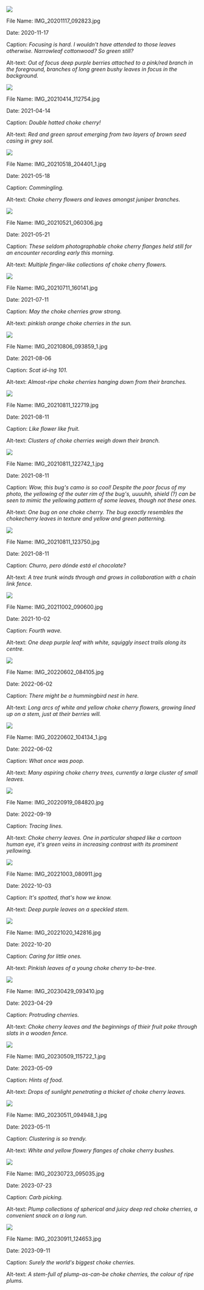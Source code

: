 ![](https://raw.githubusercontent.com/deniledam/thesis-images-2020/main/IMG_20201117_092823.jpg)

File Name: IMG_20201117_092823.jpg

Date: 2020-11-17

Caption: *Focusing is hard. I wouldn't have attended to those leaves otherwise. Narrowleaf cottonwood? So green still?*

Alt-text: *Out of focus deep purple berries attached to a pink/red branch in the foreground, branches of long green bushy leaves in focus in the background.*

![](https://raw.githubusercontent.com/deniledam/thesis-images-2021/main/IMG_20210414_112754.jpg)

File Name: IMG_20210414_112754.jpg

Date: 2021-04-14

Caption: *Double hatted choke cherry!*

Alt-text: *Red and green sprout emerging from two layers of brown seed casing in grey soil.*

![](https://raw.githubusercontent.com/deniledam/thesis-images-2021/main/IMG_20210518_204401_1.jpg)

File Name: IMG_20210518_204401_1.jpg

Date: 2021-05-18

Caption: *Commingling.*

Alt-text: *Choke cherry flowers and leaves amongst juniper branches.*

![](https://raw.githubusercontent.com/deniledam/thesis-images-2021/main/IMG_20210521_060306.jpg)

File Name: IMG_20210521_060306.jpg

Date: 2021-05-21

Caption: *These seldom photographable choke cherry flanges held still for an encounter recording early this morning.*

Alt-text: *Multiple finger-like collections of choke cherry flowers.*

![](https://raw.githubusercontent.com/deniledam/thesis-images-2021/main/IMG_20210711_160141.jpg)

File Name: IMG_20210711_160141.jpg

Date: 2021-07-11

Caption: *May the choke cherries grow strong.*

Alt-text: *pinkish orange choke cherries in the sun.*

![](https://raw.githubusercontent.com/deniledam/thesis-images-2021/main/IMG_20210806_093859_1.jpg)

File Name: IMG_20210806_093859_1.jpg

Date: 2021-08-06

Caption: *Scat id-ing 101.*

Alt-text: *Almost-ripe choke cherries hanging down from their branches.*

![](https://raw.githubusercontent.com/deniledam/thesis-images-2021/main/IMG_20210811_122719.jpg)

File Name: IMG_20210811_122719.jpg

Date: 2021-08-11

Caption: *Like flower like fruit.*

Alt-text: *Clusters of choke cherries weigh down their branch.*

![](https://raw.githubusercontent.com/deniledam/thesis-images-2021/main/IMG_20210811_122742_1.jpg)

File Name: IMG_20210811_122742_1.jpg

Date: 2021-08-11

Caption: *Wow, this bug's camo is so cool! Despite the poor focus of my photo, the yellowing of the outer rim of the bug's, uuuuhh, shield (?) can be seen to mimic the yellowing pattern of some leaves, though not these ones.*

Alt-text: *One bug on one choke cherry. The bug exactly resembles the chokecherry leaves in texture and yellow and green patterning.*

![](https://raw.githubusercontent.com/deniledam/thesis-images-2021/main/IMG_20210811_123750.jpg)

File Name: IMG_20210811_123750.jpg

Date: 2021-08-11

Caption: *Churro, pero dónde está el chocolate?*

Alt-text: *A tree trunk winds through and grows in collaboration with a chain link fence.*

![](https://raw.githubusercontent.com/deniledam/thesis-images-2021/main/IMG_20211002_090600.jpg)

File Name: IMG_20211002_090600.jpg

Date: 2021-10-02

Caption: *Fourth wave.*

Alt-text: *One deep purple leaf with white, squiggly insect trails along its centre.*

![](https://raw.githubusercontent.com/deniledam/thesis-images-2022/main/IMG_20220602_084105.jpg)

File Name: IMG_20220602_084105.jpg

Date: 2022-06-02

Caption: *There might be a hummingbird nest in here.*

Alt-text: *Long arcs of white and yellow choke cherry flowers, growing lined up on a stem, just at their berries will.*

![](https://raw.githubusercontent.com/deniledam/thesis-images-2022/main/IMG_20220602_104134_1.jpg)

File Name: IMG_20220602_104134_1.jpg

Date: 2022-06-02

Caption: *What once was poop.*

Alt-text: *Many aspiring choke cherry trees, currently a large cluster of small leaves.*

![](https://raw.githubusercontent.com/deniledam/thesis-images-2022/main/IMG_20220919_084820.jpg)

File Name: IMG_20220919_084820.jpg

Date: 2022-09-19

Caption: *Tracing lines.*

Alt-text: *Choke cherry leaves. One in particular shaped like a cartoon human eye, it's green veins in increasing contrast with its prominent yellowing.*

![](https://raw.githubusercontent.com/deniledam/thesis-images-2022/main/IMG_20221003_080911.jpg)

File Name: IMG_20221003_080911.jpg

Date: 2022-10-03

Caption: *It's spotted, that's how we know.*

Alt-text: *Deep purple leaves on a speckled stem.*

![](https://raw.githubusercontent.com/deniledam/thesis-images-2022/main/IMG_20221020_142816.jpg)

File Name: IMG_20221020_142816.jpg

Date: 2022-10-20

Caption: *Caring for little ones.*

Alt-text: *Pinkish leaves of a young choke cherry to-be-tree.*

![](https://raw.githubusercontent.com/deniledam/thesis-images-2023/main/IMG_20230429_093410.jpg)

File Name: IMG_20230429_093410.jpg

Date: 2023-04-29

Caption: *Protruding cherries.*

Alt-text: *Choke cherry leaves and the beginnings of thieir fruit poke through slats in a wooden fence.*

![](https://raw.githubusercontent.com/deniledam/thesis-images-2023/main/IMG_20230509_115722_1.jpg)

File Name: IMG_20230509_115722_1.jpg

Date: 2023-05-09

Caption: *Hints of food.*

Alt-text: *Drops of sunlight penetrating a thicket of choke cherry leaves.*

![](https://raw.githubusercontent.com/deniledam/thesis-images-2023/main/IMG_20230511_094948_1.jpg)

File Name: IMG_20230511_094948_1.jpg

Date: 2023-05-11

Caption: *Clustering is so trendy.*

Alt-text: *White and yellow flowery flanges of choke cherry bushes.*

![](https://raw.githubusercontent.com/deniledam/thesis-images-2023/main/IMG_20230723_095035.jpg)

File Name: IMG_20230723_095035.jpg

Date: 2023-07-23

Caption: *Carb picking.*

Alt-text: *Plump collections of spherical and juicy deep red choke cherries, a convenient snack on a long run.*

![](https://raw.githubusercontent.com/deniledam/thesis-images-2023/main/IMG_20230911_124653.jpg)

File Name: IMG_20230911_124653.jpg

Date: 2023-09-11

Caption: *Surely the world's biggest choke cherries.*

Alt-text: *A stem-full of plump-as-can-be choke cherries, the colour of ripe plums.*

